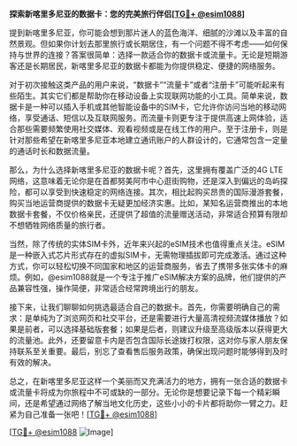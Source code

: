 **探索新喀里多尼亚的数据卡：您的完美旅行伴侣[[TG💪+ @esim1088](https://t.me/s/esim1088)]**

提到新喀里多尼亚，你可能会想到那片迷人的蓝色海洋、细腻的沙滩以及丰富的自然景观。但如果你计划去那里旅行或长期居住，有一个问题不得不考虑——如何保持与世界的连接？答案很简单：选择一款适合你的数据卡或流量卡。无论是短期游客还是长期居民，新喀里多尼亚的数据卡都能为你提供稳定、便捷的网络服务。

对于初次接触这类产品的用户来说，“数据卡”“流量卡”或者“注册卡”可能听起来有些陌生。其实它们都是帮助你在移动设备上实现联网功能的小工具。简单来说，数据卡是一种可以插入手机或其他智能设备中的SIM卡，它允许你访问当地的移动网络，享受通话、短信以及互联网服务。而流量卡则更专注于提供高速上网体验，适合那些需要频繁使用社交媒体、观看视频或是在线工作的用户。至于注册卡，则是针对那些希望在新喀里多尼亚本地建立通讯账户的人群设计的，它通常包含一定量的通话时长和数据流量。

那么，为什么选择新喀里多尼亚的数据卡呢？首先，这里拥有覆盖广泛的4G LTE网络，这意味着无论你是在首都努美阿市中心逛街购物，还是深入到偏远的岛屿探险，都可以享受到快速稳定的网络连接。其次，相比起购买昂贵的国际漫游套餐，购买当地运营商提供的数据卡无疑更加经济实惠。比如，某知名运营商推出的本地数据卡套餐，不仅价格亲民，还提供了超值的流量赠送活动，非常适合预算有限却不想牺牲网络质量的旅行者。

当然，除了传统的实体SIM卡外，近年来兴起的eSIM技术也值得重点关注。eSIM是一种嵌入式芯片形式存在的虚拟SIM卡，无需物理插拔即可完成激活。通过这种方式，你可以轻松切换不同国家和地区的运营商服务，省去了携带多张实体卡的麻烦。例如，@esim1088就是一个专注于推广eSIM解决方案的品牌，他们提供的产品兼容性强，操作简便，非常适合经常跨境出行的朋友。

接下来，让我们聊聊如何挑选最适合自己的数据卡。首先，你需要明确自己的需求：是单纯为了浏览网页和社交平台，还是需要进行大量高清视频流媒体播放？如果是前者，可以选择基础版套餐；如果是后者，则建议升级至高级版本以获得更大的流量池。此外，还要留意卡内是否包含国际长途拨打权限，这对你与家人朋友保持联系至关重要。最后，别忘了查看售后服务政策，确保出现问题时能够得到及时有效的解决。

总之，在新喀里多尼亚这样一个美丽而又充满活力的地方，拥有一张合适的数据卡或流量卡将成为你旅程中不可或缺的一部分。无论你是想要记录下每一个精彩瞬间，还是希望通过网络了解当地文化历史，这些小小的卡片都将助你一臂之力。赶紧为自己准备一张吧！[[TG💪+ @esim1088](https://t.me/s/esim1088)]

[[TG💪+ @esim1088](https://t.me/s/esim1088) ![Image](https://i.postimg.cc/4NQfJmqS/Snipaste-2025-05-13-00-14-12.png)]